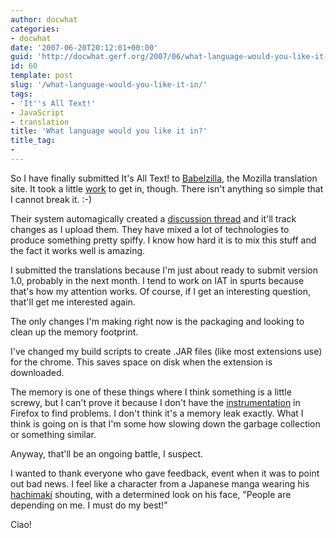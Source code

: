 ```yaml
---
author: docwhat
categories:
- docwhat
date: '2007-06-20T20:12:01+00:00'
guid: 'http://docwhat.gerf.org/2007/06/what-language-would-you-like-it-in/'
id: 60
template: post
slug: '/what-language-would-you-like-it-in/'
tags:
- 'It''s All Text!'
- JavaScript
- translation
title: 'What language would you like it in?'
title_tag:
-
---
```


So I have finally submitted It's All Text! to
[Babelzilla](http://www.babelzilla.org/), the Mozilla translation
site. It took a little
[work](http://www.babelzilla.org/forum/index.php?showtopic=3269&st=0&p=30125&#entry30125)
to get in, though. There isn't anything so simple that I cannot
break it. :-)

Their system automagically created a [discussion
thread](http://www.babelzilla.org/forum/index.php?showtopic=3270&pid=30126&mode=threaded&start=#entry30126)
and it'll track changes as I upload them. They have mixed a lot of
technologies to produce something pretty spiffy. I know how hard it
is to mix this stuff and the fact it works well is amazing.

I submitted the translations because I'm just about ready to submit
version 1.0, probably in the next month. I tend to work on IAT in
spurts because that's how my attention works. Of course, if I get an
interesting question, that'll get me interested again.

The only changes I'm making right now is the packaging and looking
to clean up the memory footprint.

I've changed my build scripts to create .JAR files (like most
extensions use) for the chrome. This saves space on disk when the
extension is downloaded.

The memory is one of these things where I think something is a
little screwy, but I can't prove it because I don't have the
[instrumentation](http://en.wikipedia.org/wiki/Instrumentation_%28computer_programming%29)
in Firefox to find problems. I don't think it's a memory leak
exactly. What I think is going on is that I'm some how slowing down
the garbage collection or something similar.

Anyway, that'll be an ongoing battle, I suspect.

I wanted to thank everyone who gave feedback, event when it was to
point out bad news. I feel like a character from a Japanese manga
wearing his [hachimaki](http://en.wikipedia.org/wiki/Hachimaki)
shouting, with a determined look on his face, "People are depending
on me. I must do my best!"

Ciao!
